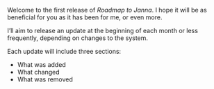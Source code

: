 Welcome to the first release of _Roadmap to Janna_. I hope it will be as beneficial for you as it has been for me, or even more.

I’ll aim to release an update at the beginning of each month or less frequently, depending on changes to the system.

Each update will include three sections:

- What was added
- What changed
- What was removed
